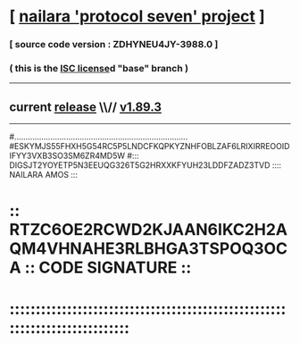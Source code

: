 
# [ [nailara 'protocol seven' project](http://nailara.network/) ]

### [ source code version : ZDHYNEU4JY-3988.0 ]

### ( this is the [ISC license](license)d "base" branch )
---
## current [release](https://github.com/nailara-technologies/protocol-7/releases) \\\\// [v1.89.3](https://github.com/nailara-technologies/protocol-7/releases/tag/v1.89.3)
---
#.............................................................................
#ESKYMJS55FHXH5G54RC5P5LNDCFKQPKYZNHFOBLZAF6LRIXIRREOOIDIFYY3VXB3SO3SM6ZR4MD5W
#::: DIGSJT2YOYETP5N3EEUQG326T5G2HRXXKFYUH23LDDFZADZ3TVD :::: NAILARA AMOS :::
# :: RTZC6OE2RCWD2KJAAN6IKC2H2AQM4VHNAHE3RLBHGA3TSPOQ3OCA :: CODE SIGNATURE ::
# ::::::::::::::::::::::::::::::::::::::::::::::::::::::::::::::::::::::::::::
